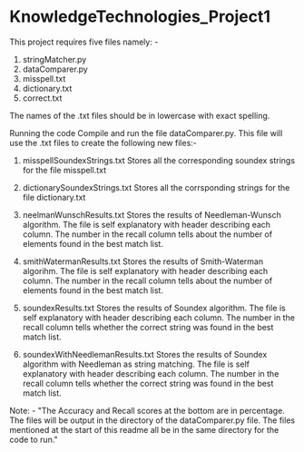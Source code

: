 # KnowledgeTechnologies_Project1
This project requires five files namely: -
1. stringMatcher.py
2. dataComparer.py
3. misspell.txt
4. dictionary.txt
5. correct.txt

The names of the .txt files should be in lowercase with exact spelling. 

Running the code
Compile and run the file dataComparer.py. This file will use the .txt files to create 
the following new files:- 

1. misspellSoundexStrings.txt
Stores all the corresponding soundex strings for the file misspell.txt

2. dictionarySoundexStrings.txt
Stores all the corrsponding strings for the file dictionary.txt

3. neelmanWunschResults.txt
Stores the results of Needleman-Wunsch algorithm. 
The file is self explanatory with header describing each column. 
The number in the recall column tells about the number of elements found in the best match list.

4. smithWatermanResults.txt
Stores the results of Smith-Waterman algorihm. 
The file is self explanatory with header describing each column. 
The number in the recall column tells about the number of elements found in the best match list.

5. soundexResults.txt
Stores the results of Soundex algorithm. 
The file is self explanatory with header describing each column. 
The number in the recall column tells whether the correct string was found in the best match list. 

6. soundexWithNeedlemanResults.txt
Stores the results of Soundex algorithm with Needleman as string matching. 
The file is self explanatory with header describing each column. 
The number in the recall column tells whether the correct string was found in the best match list. 

Note: - 
    "The Accuracy and Recall scores at the bottom are in percentage. The files will be output 
    in the directory of the dataComparer.py file. The files mentioned at the start of this readme
    all be in the same directory for the code to run."
 

